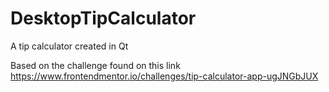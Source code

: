 # DesktopTipCalculator
A tip calculator created in Qt


Based on the challenge found on this link https://www.frontendmentor.io/challenges/tip-calculator-app-ugJNGbJUX
